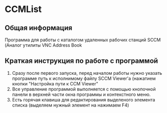# CCMList
## Общая информация

Программа для работы с каталогом удаленных рабочих станций SCCM
(Аналог утилиты VNC Address Book

## Краткая инструкция по работе с программой

1. Сразу после первого запуска, перед началом работы нужно указать
   программе путь к исполнимому файлу SCCM Viewer'а (нажатием кнопки
   "Настройка пути к CCM Viewer"
2. Все управление программой выполняется с помощью кнопочной панели
   в верхней части окна программы и контекстного меню.
3. Есть горячая клавиша для редактирования выделеного элемента списка
   (выделяем нужный элемент на нажимаем F4)
